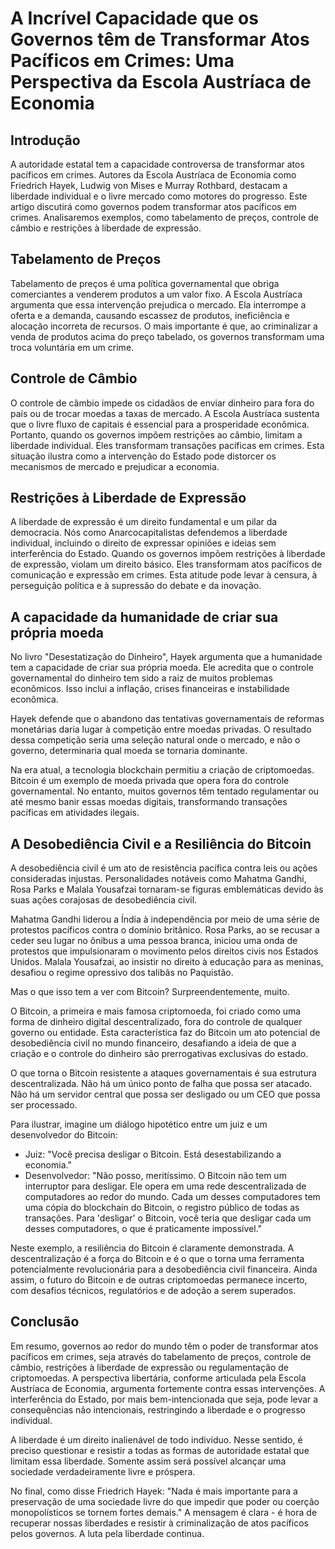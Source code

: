 # A Incrível Capacidade que os Governos têm de Transformar Atos Pacíficos em Crimes: Uma Perspectiva da Escola Austríaca de Economia

## Introdução

A autoridade estatal tem a capacidade controversa de transformar atos pacíficos em crimes. Autores da Escola Austríaca de Economia como Friedrich Hayek, Ludwig von Mises e Murray Rothbard, destacam a liberdade individual e o livre mercado como motores do progresso. Este artigo discutirá como governos podem transformar atos pacíficos em crimes. Analisaremos exemplos, como tabelamento de preços, controle de câmbio e restrições à liberdade de expressão.

## Tabelamento de Preços

Tabelamento de preços é uma política governamental que obriga comerciantes a venderem produtos a um valor fixo. A Escola Austríaca argumenta que essa intervenção prejudica o mercado. Ela interrompe a oferta e a demanda, causando escassez de produtos, ineficiência e alocação incorreta de recursos. O mais importante é que, ao criminalizar a venda de produtos acima do preço tabelado, os governos transformam uma troca voluntária em um crime.

## Controle de Câmbio

O controle de câmbio impede os cidadãos de enviar dinheiro para fora do país ou de trocar moedas a taxas de mercado. A Escola Austríaca sustenta que o livre fluxo de capitais é essencial para a prosperidade econômica. Portanto, quando os governos impõem restrições ao câmbio, limitam a liberdade individual. Eles transformam transações pacíficas em crimes. Esta situação ilustra como a intervenção do Estado pode distorcer os mecanismos de mercado e prejudicar a economia.

## Restrições à Liberdade de Expressão

A liberdade de expressão é um direito fundamental e um pilar da democracia. Nós como Anarcocapitalistas defendemos a liberdade individual, incluindo o direito de expressar opiniões e ideias sem interferência do Estado. Quando os governos impõem restrições à liberdade de expressão, violam um direito básico. Eles transformam atos pacíficos de comunicação e expressão em crimes. Esta atitude pode levar à censura, à perseguição política e à supressão do debate e da inovação.

## A capacidade da humanidade de criar sua própria moeda
No livro "Desestatização do Dinheiro", Hayek argumenta que a humanidade tem a capacidade de criar sua própria moeda. Ele acredita que o controle governamental do dinheiro tem sido a raiz de muitos problemas econômicos. Isso inclui a inflação, crises financeiras e instabilidade econômica.

Hayek defende que o abandono das tentativas governamentais de reformas monetárias daria lugar à competição entre moedas privadas. O resultado dessa competição seria uma seleção natural onde o mercado, e não o governo, determinaria qual moeda se tornaria dominante.

Na era atual, a tecnologia blockchain permitiu a criação de criptomoedas. Bitcoin é um exemplo de moeda privada que opera fora do controle governamental. No entanto, muitos governos têm tentado regulamentar ou até mesmo banir essas moedas digitais, transformando transações pacíficas em atividades ilegais.

## A Desobediência Civil e a Resiliência do Bitcoin
A desobediência civil é um ato de resistência pacífica contra leis ou ações consideradas injustas. Personalidades notáveis como Mahatma Gandhi, Rosa Parks e Malala Yousafzai tornaram-se figuras emblemáticas devido às suas ações corajosas de desobediência civil.

Mahatma Gandhi liderou a Índia à independência por meio de uma série de protestos pacíficos contra o domínio britânico. Rosa Parks, ao se recusar a ceder seu lugar no ônibus a uma pessoa branca, iniciou uma onda de protestos que impulsionaram o movimento pelos direitos civis nos Estados Unidos. Malala Yousafzai, ao insistir no direito à educação para as meninas, desafiou o regime opressivo dos talibãs no Paquistão.

Mas o que isso tem a ver com Bitcoin? Surpreendentemente, muito.

O Bitcoin, a primeira e mais famosa criptomoeda, foi criado como uma forma de dinheiro digital descentralizado, fora do controle de qualquer governo ou entidade. Esta característica faz do Bitcoin um ato potencial de desobediência civil no mundo financeiro, desafiando a ideia de que a criação e o controle do dinheiro são prerrogativas exclusivas do estado.

O que torna o Bitcoin resistente a ataques governamentais é sua estrutura descentralizada. Não há um único ponto de falha que possa ser atacado. Não há um servidor central que possa ser desligado ou um CEO que possa ser processado.

Para ilustrar, imagine um diálogo hipotético entre um juiz e um desenvolvedor do Bitcoin:

* Juiz: "Você precisa desligar o Bitcoin. Está desestabilizando a economia."
* Desenvolvedor: "Não posso, meritíssimo. O Bitcoin não tem um interruptor para desligar. Ele opera em uma rede descentralizada de computadores ao redor do mundo. Cada um desses computadores tem uma cópia do blockchain do Bitcoin, o registro público de todas as transações. Para 'desligar' o Bitcoin, você teria que desligar cada um desses computadores, o que é praticamente impossível."

Neste exemplo, a resiliência do Bitcoin é claramente demonstrada. A descentralização é a força do Bitcoin e é o que o torna uma ferramenta potencialmente revolucionária para a desobediência civil financeira. Ainda assim, o futuro do Bitcoin e de outras criptomoedas permanece incerto, com desafios técnicos, regulatórios e de adoção a serem superados.

## Conclusão
Em resumo, governos ao redor do mundo têm o poder de transformar atos pacíficos em crimes, seja através do tabelamento de preços, controle de câmbio, restrições à liberdade de expressão ou regulamentação de criptomoedas. A perspectiva libertária, conforme articulada pela Escola Austríaca de Economia, argumenta fortemente contra essas intervenções. A interferência do Estado, por mais bem-intencionada que seja, pode levar a consequências não intencionais, restringindo a liberdade e o progresso individual.

A liberdade é um direito inalienável de todo indivíduo. Nesse sentido, é preciso questionar e resistir a todas as formas de autoridade estatal que limitam essa liberdade. Somente assim será possível alcançar uma sociedade verdadeiramente livre e próspera.

No final, como disse Friedrich Hayek: "Nada é mais importante para a preservação de uma sociedade livre do que impedir que poder ou coerção monopolísticos se tornem fortes demais." A mensagem é clara - é hora de recuperar nossas liberdades e resistir à criminalização de atos pacíficos pelos governos. A luta pela liberdade continua.